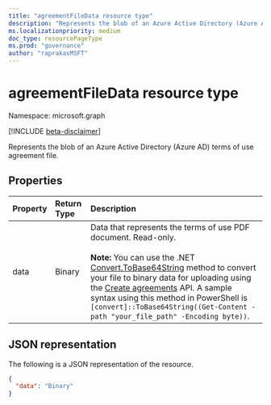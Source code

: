 ```yaml
---
title: "agreementFileData resource type"
description: "Represents the blob of an Azure Active Directory (Azure AD) terms of use agreement file."
ms.localizationpriority: medium
doc_type: resourcePageType
ms.prod: "governance"
author: "raprakasMSFT"
---
```


# agreementFileData resource type

Namespace: microsoft.graph

[!INCLUDE [beta-disclaimer](../../includes/beta-disclaimer.md)]

Represents the blob of an Azure Active Directory (Azure AD) terms of use agreement file.

## Properties
| Property       | Return Type | Description |
|:-------------|:------------|:------------|
|data|Binary|Data that represents the terms of use PDF document. Read-only. <br/><br/>**Note:** You can use the .NET [Convert.ToBase64String](/dotnet/api/system.convert.tobase64string) method to convert your file to binary data for uploading using the [Create agreements](../api/termsofusecontainer-post-agreements.md) API. A sample syntax using this method in PowerShell is `[convert]::ToBase64String((Get-Content -path "your_file_path" -Encoding byte))`. |

## JSON representation

The following is a JSON representation of the resource.

<!-- {
  "blockType": "resource",
  "optionalProperties": [

  ],
  "@odata.type": "microsoft.graph.agreementFileData"
}-->

```json
{
  "data": "Binary"
}

```

<!-- uuid: 8fcb5dbc-d5aa-4681-8e31-b001d5168d79
2015-10-25 14:57:30 UTC -->
<!--
{
  "type": "#page.annotation",
  "description": "agreementFileData resource",
  "keywords": "",
  "section": "documentation",
  "tocPath": "",
  "suppressions": []
}
-->


